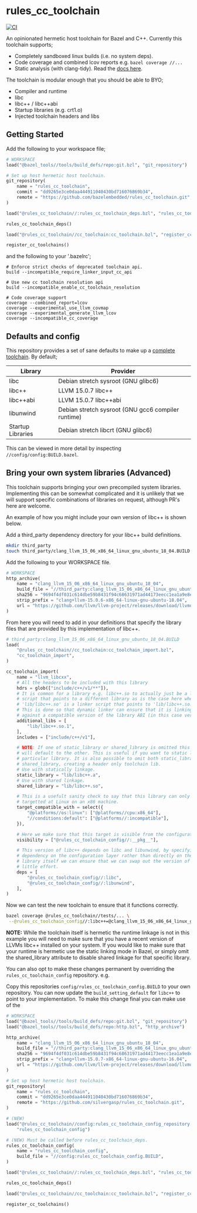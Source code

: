 # rules_cc_toolchain
[![CI](https://github.com/silvergasp/bazel_rules_cc_toolchain/actions/workflows/blank.yml/badge.svg)](https://github.com/silvergasp/bazel_rules_cc_toolchain/actions/workflows/blank.yml)

An opinionated hermetic host toolchain for Bazel and C++. Currently this 
toolchain supports;
- Completely sandboxed linux builds (i.e. no system deps).
- Code coverage and combined lcov reports e.g.
  `bazel coverage //...`
- Static analysis (with clang-tidy). Read the
  [docs here](tools/clang_tidy/README.md).

The toolchain is modular enough that you should be able to BYO;
- Compiler and runtime
- libc
- libc++ / libc++abi
- Startup libraries (e.g. crt1.o)
- Injected toolchain headers and libs
## Getting Started
Add the following to your workspace file;

```py
# WORKSPACE
load("@bazel_tools//tools/build_defs/repo:git.bzl", "git_repository")

# Set up host hermetic host toolchain.
git_repository(
    name = "rules_cc_toolchain",
    commit = "dd9265e3ce0daa444911040430bd716076869b34",
    remote = "https://github.com/bazelembedded/rules_cc_toolchain.git",
)

load("@rules_cc_toolchain//:rules_cc_toolchain_deps.bzl", "rules_cc_toolchain_deps")

rules_cc_toolchain_deps()

load("@rules_cc_toolchain//cc_toolchain:cc_toolchain.bzl", "register_cc_toolchains")

register_cc_toolchains()
```

and the following to your '.bazelrc';

```
# Enforce strict checks of deprecated toolchain api.
build --incompatible_require_linker_input_cc_api

# Use new cc toolchain resolution api
build --incompatible_enable_cc_toolchain_resolution

# Code coverage support
coverage --combined_report=lcov
coverage --experimental_use_llvm_covmap
coverage --experimental_generate_llvm_lcov
coverage --incompatible_cc_coverage
```

## Defaults and config
This repository provides a set of sane defaults to make up a 
[complete toolchain](https://clang.llvm.org/docs/Toolchain.html). By default;

| Library           | Provider                                           |
| ----------------- | -------------------------------------------------- |
| libc              | Debian stretch sysroot (GNU glibc6)                |
| libc++            | LLVM 15.0.7 libc++                                 |
| libc++abi         | LLVM 15.0.7 libc++abi                              |
| libunwind         | Debian stretch sysroot (GNU gcc6 compiler runtime) |
| Startup Libraries | Debian stretch libcrt (GNU glibc6)                 |

This can be viewed in more detail by inspecting `//config/config:BUILD.bazel`.


## Bring your own system libraries (Advanced)
This toolchain supports bringing your own precompiled system libraries. 
Implementing this can be somewhat complicated and it is unlikely that we will
support specific combinations of libraries on request, although PR's here are 
welcome.

An example of how you might include your own version of libc++ is shown below.

Add a third_party dependency directory for your libc++ build definitions.
``` sh
mkdir third_party
touch third_party/clang_llvm_15_06_x86_64_linux_gnu_ubuntu_18_04.BUILD
```

Add the following to your WORKSPACE file.
``` py
# WORKSPACE
http_archive(
    name = "clang_llvm_15_06_x86_64_linux_gnu_ubuntu_18_04",
    build_file = "//third_party:clang_llvm_15_06_x86_64_linux_gnu_ubuntu_18_04.BUILD",
    sha256 = "9694f4df031c614dbe59b8431f94c68631971ad44173eecc1ea1a9e8ee27b2a3",
    strip_prefix = "clang+llvm-15.0.6-x86_64-linux-gnu-ubuntu-18.04",
    url = "https://github.com/llvm/llvm-project/releases/download/llvmorg-15.0.6/clang+llvm-15.0.6-x86_64-linux-gnu-ubuntu-18.04.tar.xz",
)
```

From here you will need to add in your definitions that specify the library
files that are provided by this implementation of libc++.
``` py
# third_party:clang_llvm_15_06_x86_64_linux_gnu_ubuntu_18_04.BUILD
load(
    "@rules_cc_toolchain//cc_toolchain:cc_toolchain_import.bzl",
    "cc_toolchain_import",
)

cc_toolchain_import(
    name = "llvm_libcxx",
    # All the headers to be included with this library
    hdrs = glob(["include/c++/v1/**"]),
    # It is common for a library e.g. libc++.so to actually just be a linker
    # script that points to a different library as is the case here where,
    # 'lib/libc++.so' is a linker script that points to 'lib/libc++.so.1'. 
    # This is done so that dynamic linker can ensure that it is linking 
    # against a compatible version of the library ABI (in this case version 1).
    additional_libs = [
        "lib/libc++.so.1",
    ],
    includes = ["include/c++/v1"],

    # NOTE: If one of static_library or shared_library is omitted this toolchain
    # will default to the other. This is useful if you want to static link a 
    # particular library. It is also possible to omit both static_library and 
    # shared_library, creating a header only toolchain lib.
    # Use with statically linkage.
    static_library = "lib/libc++.a",
    # Use with shared linkage.
    shared_library = "lib/libc++.so",

    # This is a usefult sanity check to say that this library can only be 
    # targetted at Linux on an x86 machine.
    target_compatible_with = select({
        "@platforms//os:linux": ["@platforms//cpu:x86_64"],
        "//conditions:default": ["@platforms//:incompatible"],
    }),

    # Here we make sure that this target is visible from the configuration layer.
    visibility = ["@rules_cc_toolchain_config//:__pkg__"],

    # This version of libc++ depends on libc and libunwind, by specifying the
    # dependency on the configuration layer rather than directly on the imported
    # library itself we can ensure that we can swap out the version of libc with
    # little effort. 
    deps = [
        "@rules_cc_toolchain_config//:libc",
        "@rules_cc_toolchain_config//:libunwind",
    ],
)
```

Now we can test the new toolchain to ensure that it functions correctly. 
``` sh
bazel coverage @rules_cc_toolchain//tests/... \
 --@rules_cc_toolchain_config//:libc++=@clang_llvm_15_06_x86_64_linux_gnu_ubuntu_18_04//:llvm_libcxx
```

**NOTE:** While the toolchain itself is hermetic the runtime linkage is not in 
this example you will need to make sure that you have a recent version of LLVMs
libc++ installed on your system. If you would like to make sure that your
runtime is hermetic use the static linking mode in Bazel, or simply omit the 
shared_library attribute to disable shared linkage for that specific library.

You can also opt to make these changes permanent by overriding the
`rules_cc_toolchain_config` repository. e.g.

Copy this repositories `config/rules_cc_toolchain_config.BUILD` to your own
repository. You can now update the `build_setting_default` for `libc++` to point
to your implementation. To make this change final you can make use of the

```py
# WORKSPACE
load("@bazel_tools//tools/build_defs/repo:git.bzl", "git_repository")
load("@bazel_tools//tools/build_defs/repo:http.bzl", "http_archive")

http_archive(
    name = "clang_llvm_15_06_x86_64_linux_gnu_ubuntu_18_04",
    build_file = "//third_party:clang_llvm_15_06_x86_64_linux_gnu_ubuntu_18_04.BUILD",
    sha256 = "9694f4df031c614dbe59b8431f94c68631971ad44173eecc1ea1a9e8ee27b2a3",
    strip_prefix = "clang+llvm-15.0.7-x86_64-linux-gnu-ubuntu-16.04",
    url = "https://github.com/llvm/llvm-project/releases/download/llvmorg-15.0.7/clang+llvm-15.0.7-x86_64-linux-gnu-ubuntu-16.04.tar.xz",
)

# Set up host hermetic host toolchain.
git_repository(
    name = "rules_cc_toolchain",
    commit = "dd9265e3ce0daa444911040430bd716076869b34",
    remote = "https://github.com/silvergasp/rules_cc_toolchain.git",
)

# (NEW)
load("@rules_cc_toolchain//config:rules_cc_toolchain_config_repository.bzl", 
    "rules_cc_toolchain_config")

# (NEW) Must be called before rules_cc_toolchain_deps.
rules_cc_toolchain_config(
    name = "rules_cc_toolchain_config",
    build_file = "//config:rules_cc_toolchain_config.BUILD",
)

load("@rules_cc_toolchain//:rules_cc_toolchain_deps.bzl", "rules_cc_toolchain_deps")

rules_cc_toolchain_deps()

load("@rules_cc_toolchain//cc_toolchain:cc_toolchain.bzl", "register_cc_toolchains")

register_cc_toolchains() 
```
